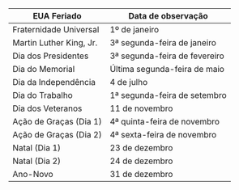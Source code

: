 | EUA Feriado             | Data de observação            |
| ----------------------- | ----------------------------- |
| Fraternidade Universal  | 1º de janeiro                 |
| Martin Luther King, Jr. | 3ª segunda-feira de janeiro   |
| Dia dos Presidentes     | 3ª segunda-feira de fevereiro |
| Dia do Memorial         | Última segunda-feira de maio  |
| Dia da Independência    | 4 de julho                    |
| Dia do Trabalho         | 1ª segunda-feira de setembro  |
| Dia dos Veteranos       | 11 de novembro                |
| Ação de Graças (Dia 1)  | 4ª quinta-feira de novembro   |
| Ação de Graças (Dia 2)  | 4ª sexta-feira de novembro    |
| Natal (Dia 1)           | 23 de dezembro                |
| Natal (Dia 2)           | 24 de dezembro                |
| Ano-Novo                | 31 de dezembro                |
